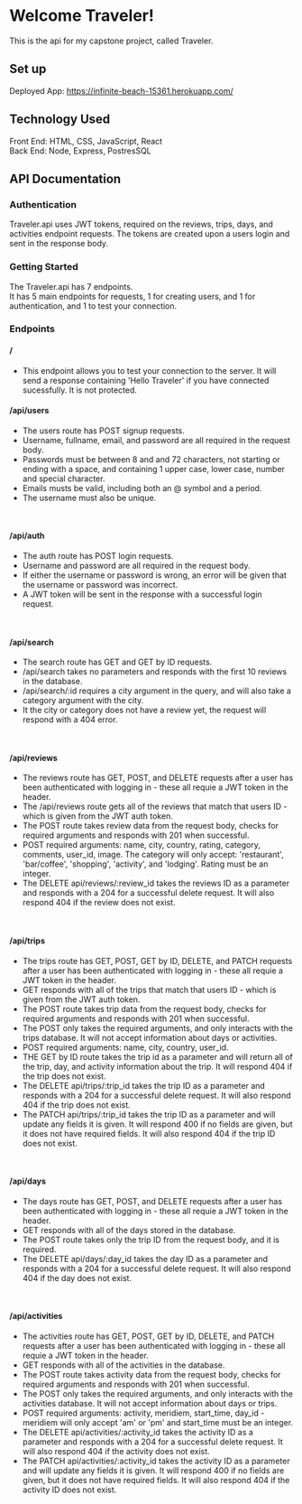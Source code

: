 # Welcome Traveler!

This is the api for my capstone project, called Traveler.

## Set up

Deployed App: https://infinite-beach-15361.herokuapp.com/

## Technology Used

Front End: HTML, CSS, JavaScript, React
<br />
Back End: Node, Express, PostresSQL

## API Documentation

### Authentication

Traveler.api uses JWT tokens, required on the reviews, trips, days, and activities endpoint requests. The tokens are created upon a users login and sent in the response body.

### Getting Started

The Traveler.api has 7 endpoints. 
<br/>
It has 5 main endpoints for requests, 1 for creating users, and 1 for authentication, and 1 to test your connection.
<br/>

### Endpoints 

#### /
- This endpoint allows you to test your connection to the server. It will send a response containing 'Hello Traveler' if you have connected sucessfully. It is not protected.

#### /api/users
- The users route has POST signup requests.
- Username, fullname, email, and password are all required in the request body.
- Passwords must be between 8 and and 72 characters, not starting or ending with a space, and containing  1 upper case, lower case, number and special character.
- Emails musts be valid, including both an @ symbol and a period. 
- The username must also be unique.
<br/>

#### /api/auth
- The auth route has POST login requests.
- Username and password are all required in the request body.
- If either the username or password is wrong, an error will be given that the username or password was incorrect. 
- A JWT token will be sent in the response with a successful login request. 
<br/>

#### /api/search
- The search route has GET and GET by ID requests.
- /api/search takes no parameters and responds with the first 10 reviews in the database.
- /api/search/:id requires a city argument in the query, and will also take a category argument with the city.
- It the city or category does not have a review yet, the request will respond with a 404 error. 
<br/>

#### /api/reviews
- The reviews route has GET, POST, and DELETE requests after a user has been authenticated with logging in - these all requie a JWT token in the header.
- The /api/reviews route gets all of the reviews that match that users ID - which is given from the JWT auth token.
- The POST route takes review data from the request body, checks for required arguments and responds with 201 when successful.
- POST required arguments: name, city, country, rating, category, comments, user_id, image. The category will only accept: 'restaurant', 'bar/coffee', 'shopping', 'activity', and 'lodging'. Rating must be an integer.
- The DELETE api/reviews/:review_id takes the reviews ID as a parameter and responds with a 204 for a successful delete request. It will also respond 404 if the review does not exist. 
<br/>

#### /api/trips
- The trips route has GET, POST, GET by ID, DELETE, and PATCH requests after a user has been authenticated with logging in - these all requie a JWT token in the header.
- GET responds with all of the trips that match that users ID - which is given from the JWT auth token.
- The POST route takes trip data from the request body, checks for required arguments and responds with 201 when successful.
- The POST only takes the required arguments, and only interacts with the trips database. It will not accept information about days or activities. 
- POST required arguments: name, city, country, user_id.
- THE GET by ID route takes the trip id as a parameter and will return all of the trip, day, and activity information about the trip. It will respond 404 if the trip does not exist.
- The DELETE api/trips/:trip_id takes the trip ID as a parameter and responds with a 204 for a successful delete request. It will also respond 404 if the trip does not exist. 
- The PATCH api/trips/:trip_id takes the trip ID as a parameter and will update any fields it is given. It will respond 400 if no fields are given, but it does not have required fields. It will also respond 404 if the trip ID does not exist.
<br/>

#### /api/days
- The days route has GET, POST, and DELETE requests after a user has been authenticated with logging in - these all requie a JWT token in the header.
- GET responds with all of the days stored in the database.
- The POST route takes only the trip ID from the request body, and it is required.
- The DELETE api/days/:day_id takes the day ID as a parameter and responds with a 204 for a successful delete request. It will also respond 404 if the day does not exist. 
<br/>

#### /api/activities
- The activities route has GET, POST, GET by ID, DELETE, and PATCH requests after a user has been authenticated with logging in - these all requie a JWT token in the header.
- GET responds with all of the activities in the database.
- The POST route takes activity data from the request body, checks for required arguments and responds with 201 when successful.
- The POST only takes the required arguments, and only interacts with the activities database. It will not accept information about days or trips. 
- POST required arguments: activity, meridiem, start_time, day_id - meridiem will only accept 'am' or 'pm' and start_time must be an integer.
- The DELETE api/activities/:activity_id takes the activity ID as a parameter and responds with a 204 for a successful delete request. It will also respond 404 if the activity does not exist. 
- The PATCH api/activities/:activity_id takes the activity ID as a parameter and will update any fields it is given. It will respond 400 if no fields are given, but it does not have required fields. It will also respond 404 if the activity ID does not exist.
<br/>
